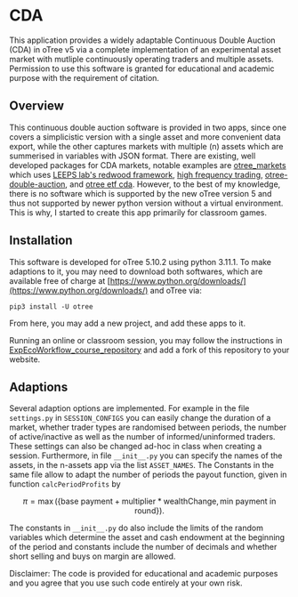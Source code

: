 # CDA
This application provides a widely adaptable Continuous Double Auction (CDA) in oTree v5 via a complete implementation of an experimental asset market with mutliple continuously operating traders and multiple assets. Permission to use this software is granted for educational and academic purpose with the requirement of citation.

## Overview
This continuous double auction software is provided in two apps, since one covers a simplicistic version with a single asset and more convenient data export, while the other captures markets with multiple (n) assets which are summerised in variables with JSON format. 
There are existing, well developed packages for CDA markets, notable examples are [otree_markets](https://github.com/Leeps-Lab/otree_markets) which uses [LEEPS lab's redwood framework](https://github.com/Leeps-Lab/otree-redwood), [high frequency trading](https://github.com/Leeps-Lab/high_frequency_trading/), [otree-double-auction](https://github.com/IOP-Experiments/otree-double-auction), and [otree etf cda](https://github.com/jacopomagnani/otree_etf_cda).
However, to the best of my knowledge, there is no software which is supported by the new oTree version 5 and thus not supported by newer python version without a virtual environment. This is why, I started to create this app primarily for classroom games.

## Installation
This software is developed for oTree 5.10.2 using python 3.11.1. To make adaptions to it, you may need to download both softwares, which are available free of charge at [https://www.python.org/downloads/](https://www.python.org/downloads/) and oTree via: 
```
pip3 install -U otree
```
From here, you may add a new project, and add these apps to it.

Running an online or classroom session, you may follow the instructions in [ExpEcoWorkflow_course_repository](https://ploteo.github.io/ExpEcoWorkflow_course_repository/7/oTree_deployment_printout.html) and add a fork of this repository to your website.

## Adaptions
Several adaption options are implemented. For example in the file ``settings.py`` in ``SESSION_CONFIGS`` you can easily change the duration of a market, whether trader types are randomised between periods, the number of active/inactive as well as the number of informed/uninformed traders. These settings can also be changed ad-hoc in class when creating a session.
Furthermore, in file ``__init__.py`` you can specify the names of the assets, in the n-assets app via the list ``ASSET_NAMES``. The Constants in the same file allow to adapt the number of periods the payout function, given in function ``calcPeriodProfits`` by

$$
\pi=\max(\{\text{base payment} + \text{multiplier} * \text{wealthChange}, \text{min payment in round}\}).
$$

The constants in ``__init__.py`` do also include the limits of the random variables which determine the asset and cash endowment at the beginning of the period and constants include the number of decimals and whether short selling and buys on margin are allowed.


Disclaimer: The code is provided for educational and academic purposes and you agree that you use such code entirely at your own risk.
